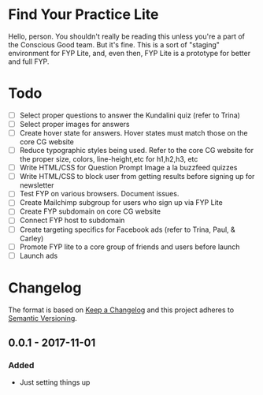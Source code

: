 # Find Your Practice Lite

Hello, person. You shouldn't really be reading this unless you're a part of the Conscious Good team. But it's fine. This is a sort of "staging" environment for FYP Lite, and, even then, FYP Lite is a prototype for better and full FYP.

# Todo
- [ ] Select proper questions to answer the Kundalini quiz (refer to Trina)
- [ ] Select proper images for answers
- [ ] Create hover state for answers. Hover states must match those on the core CG website
- [ ] Reduce typographic styles being used. Refer to the core CG website for the proper size, colors, line-height,etc for h1,h2,h3, etc
- [ ] Write HTML/CSS for Question Prompt Image a la buzzfeed quizzes
- [ ] Write HTML/CSS to block user from getting results before signing up for newsletter
- [ ] Test FYP on various browsers. Document issues.
- [ ] Create Mailchimp subgroup for users who sign up via FYP Lite
- [ ] Create FYP subdomain on core CG website
- [ ] Connect FYP host to subdomain
- [ ] Create targeting specifics for Facebook ads (refer to Trina, Paul, & Carley)
- [ ] Promote FYP lite to a core group of friends and users before launch
- [ ] Launch ads

# Changelog
The format is based on [Keep a Changelog](http://keepachangelog.com/en/1.0.0/)
and this project adheres to [Semantic Versioning](http://semver.org/spec/v2.0.0.html).

## 0.0.1 - 2017-11-01
### Added
- Just setting things up
